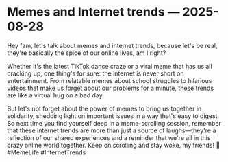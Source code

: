 # Memes and Internet trends — 2025-08-28

Hey fam, let's talk about memes and internet trends, because let's be real, they're basically the spice of our online lives, am I right?

Whether it's the latest TikTok dance craze or a viral meme that has us all cracking up, one thing's for sure: the internet is never short on entertainment. From relatable memes about school struggles to hilarious videos that make us forget about our problems for a minute, these trends are like a virtual hug on a bad day.

But let's not forget about the power of memes to bring us together in solidarity, shedding light on important issues in a way that's easy to digest. So next time you find yourself deep in a meme-scrolling session, remember that these internet trends are more than just a source of laughs—they're a reflection of our shared experiences and a reminder that we're all in this crazy online world together. Keep on scrolling and stay woke, my friends! 🙌 #MemeLife #InternetTrends